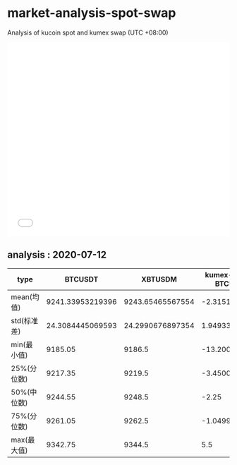 # market-analysis-spot-swap
Analysis of kucoin spot and kumex swap (UTC +08:00)

<iframe width="100%" height="440" src="./data.html" frameborder="no" border="0" scrolling="no"></iframe>

## analysis : 2020-07-12

type | BTCUSDT | XBTUSDM | kumex-XBTUSDM-BTCUSDT_arb
---|---|---|---
mean(均值) | 9241.33953219396 | 9243.65465567554 | -2.31512347183415
std(标准差) | 24.3084445069593 | 24.2990676897354 | 1.94933385889931
min(最小值) | 9185.05 | 9186.5 | -13.2000000000007
25%(分位数) | 9217.35 | 9219.5 | -3.45000000000073
50%(中位数) | 9244.55 | 9248.5 | -2.25
75%(分位数) | 9261.05 | 9262.5 | -1.04999999999927
max(最大值) | 9342.75 | 9344.5 | 5.5
